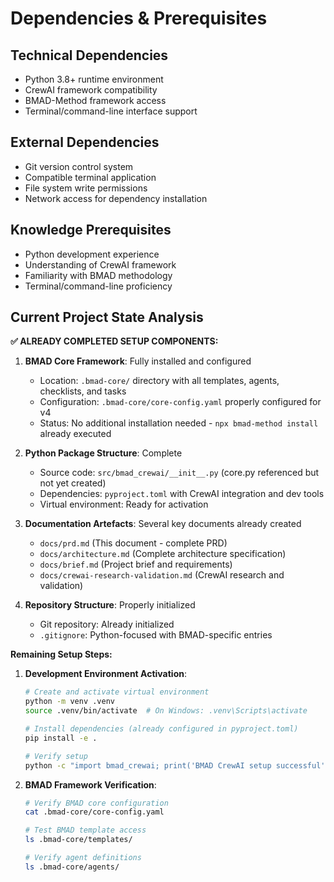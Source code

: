 # Dependencies & Prerequisites

## Technical Dependencies
- Python 3.8+ runtime environment
- CrewAI framework compatibility
- BMAD-Method framework access
- Terminal/command-line interface support

## External Dependencies
- Git version control system
- Compatible terminal application
- File system write permissions
- Network access for dependency installation

## Knowledge Prerequisites
- Python development experience
- Understanding of CrewAI framework
- Familiarity with BMAD methodology
- Terminal/command-line proficiency

## Current Project State Analysis

**✅ ALREADY COMPLETED SETUP COMPONENTS:**

1. **BMAD Core Framework**: Fully installed and configured
   - Location: `.bmad-core/` directory with all templates, agents, checklists, and tasks
   - Configuration: `.bmad-core/core-config.yaml` properly configured for v4
   - Status: No additional installation needed - `npx bmad-method install` already executed

2. **Python Package Structure**: Complete
   - Source code: `src/bmad_crewai/__init__.py` (core.py referenced but not yet created)
   - Dependencies: `pyproject.toml` with CrewAI integration and dev tools
   - Virtual environment: Ready for activation

3. **Documentation Artefacts**: Several key documents already created
   - `docs/prd.md` (This document - complete PRD)
   - `docs/architecture.md` (Complete architecture specification)
   - `docs/brief.md` (Project brief and requirements)
   - `docs/crewai-research-validation.md` (CrewAI research and validation)

4. **Repository Structure**: Properly initialized
   - Git repository: Already initialized
   - `.gitignore`: Python-focused with BMAD-specific entries

**Remaining Setup Steps:**

1. **Development Environment Activation**:
   ```bash
   # Create and activate virtual environment
   python -m venv .venv
   source .venv/bin/activate  # On Windows: .venv\Scripts\activate

   # Install dependencies (already configured in pyproject.toml)
   pip install -e .

   # Verify setup
   python -c "import bmad_crewai; print('BMAD CrewAI setup successful')"
   ```

2. **BMAD Framework Verification**:
   ```bash
   # Verify BMAD core configuration
   cat .bmad-core/core-config.yaml

   # Test BMAD template access
   ls .bmad-core/templates/

   # Verify agent definitions
   ls .bmad-core/agents/
   ```
